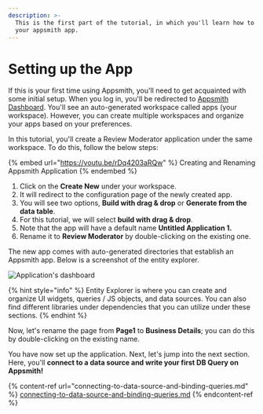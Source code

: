 ```yaml
---
description: >-
  This is the first part of the tutorial, in which you'll learn how to set up
  your appsmith app.
---
```


# Setting up the App

If this is your first time using Appsmith, you'll need to get acquainted with some initial setup. When you log in, you'll be redirected to [Appsmith Dashboard](https://app.appsmith.com/applications). You'll see an auto-generated workspace called apps (your workspace). However, you can create multiple workspaces and organize your apps based on your preferences.

In this tutorial, you'll create a Review Moderator application under the same workspace. To do this, follow the below steps:

{% embed url="https://youtu.be/rDq4203aRQw" %}
Creating and Renaming Appsmith Application
{% endembed %}

1. Click on the **Create New** under your workspace.
2. It will redirect to the configuration page of the newly created app.
3. You will see two options, **Build with drag & drop** or **Generate from the data table**.
4. For this tutorial, we will select **build with drag & drop**.
5. Note that the app will have a default name **Untitled Application 1.**
6. Rename it to **Review Moderator** by double-clicking on the existing one.

The new app comes with auto-generated directories that establish an Appsmith app. Below is a screenshot of the entity explorer.

![Application's dashboard](/img/screenshot_2022-05-04_at_7.19.09_pm.png)

{% hint style="info" %}
Entity Explorer is where you can create and organize UI widgets, queries / JS objects, and data sources. You can also find different libraries under dependencies that you can utilize under these sections.
{% endhint %}

Now, let's rename the page from **Page1** to **Business Details**; you can do this by double-clicking on the existing name.

You have now set up the application. Next, let's jump into the next section. Here, you'll **connect to a data source and write your first DB Query on Appsmith!**

{% content-ref url="connecting-to-data-source-and-binding-queries.md" %}
[connecting-to-data-source-and-binding-queries.md](connecting-to-data-source-and-binding-queries.md)
{% endcontent-ref %}
